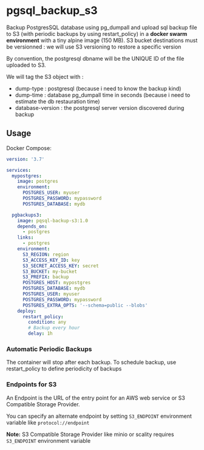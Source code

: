 # pgsql_backup_s3

Backup PostgresSQL database using pg_dumpall and upload sql backup file to S3 (with periodic backups by using restart_policy) in a **docker swarm environment** with a tiny alpine image (150 MB).
S3 bucket destinations must be versionned : we will use S3 versioning to restore a specific version

By convention, the postgresql dbname will be the UNIQUE ID of the file uploaded to S3.

We will tag the S3 object with :
- dump-type : postgresql  (because i need to know the backup kind)
- dump-time : database pg_dumpall time in seconds (because i need to estimate the db restauration time)
- database-version : the postgresql server version discovered during backup

## Usage

Docker Compose:
```yaml
version: '3.7'

services:
  mypostgres:
    image: postgres
    environment:
      POSTGRES_USER: myuser
      POSTGRES_PASSWORD: mypassword
      POSTGRES_DATABASE: mydb

  pgbackups3:
    image: pqsql-backup-s3:1.0
    depends_on:
      - postgres
    links:
      - postgres
    environment:
      S3_REGION: region
      S3_ACCESS_KEY_ID: key
      S3_SECRET_ACCESS_KEY: secret
      S3_BUCKET: my-bucket
      S3_PREFIX: backup
      POSTGRES_HOST: mypostgres
      POSTGRES_DATABASE: mydb
      POSTGRES_USER: myuser
      POSTGRES_PASSWORD: mypassword
      POSTGRES_EXTRA_OPTS: '--schema=public --blobs'
    deploy:
      restart_policy:
        condition: any
        # Backup every hour
        delay: 1h
```

### Automatic Periodic Backups

The container will stop after each backup. To schedule backup, use restart_policy to define periodicity of backups 

### Endpoints for S3

An Endpoint is the URL of the entry point for an AWS web service or S3 Compatible Storage Provider.

You can specify an alternate endpoint by setting `S3_ENDPOINT` environment variable like `protocol://endpoint`

**Note:** S3 Compatible Storage Provider like minio or scality requires `S3_ENDPOINT` environment variable
